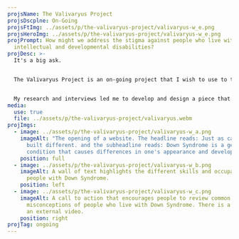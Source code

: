 ```yaml
---
projsName: The Valivaryus Project
projsDscplne: On-Going
projsFtImg: ../assets/p/the-valivaryus-project/valivaryus-w_e.png
projsHeroImg: ../assets/p/the-valivaryus-project/valivaryus-w_e.png
projPrompt: How might we address the stigma against people who live with
  intellectual and developmental disabilities?
projDesc: >-
  It's a big ask.


  The Valivaryus Project is an on-going project that I wish to use to tackle misunderstandings for various neurodivergent conditions. The initiative I created as a part of my degree project addresses Down Syndrome in particular due to my sister's personal experiences and my own observations over the course of our lives. Initially, this was a pointed effort to address the lack of funding in public education settings.


  My research and interviews led me to develop and design a piece that would address common-day pain points to tackle where the lack of awareness and funding shortfalls really start to rear their heads.
media:
  use: true
  file: ../assets/p/the-valivaryus-project/valivaryus.webm
projImgs:
  - image: ../assets/p/the-valivaryus-project/valivaryus-w_a.png
    imageAlt: "The opening of a website. The headline reads: Just as capable, Just
      built different. and the subheadline reads: Down Syndrome is a genetic
      condition that causes differences in one's appearance and development."
    position: full
  - image: ../assets/p/the-valivaryus-project/valivaryus-w_b.png
    imageAlt: A wall of text highlights the different skills and occupations held by
      people with Down Syndrome.
    position: left
  - image: ../assets/p/the-valivaryus-project/valivaryus-w_c.png
    imageAlt: A call to action that encourages people to review common
      misconceptions of people who live with Down Syndrome. There is a link to
      an external video.
    position: right
projTag: ongoing
---
```

